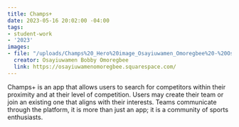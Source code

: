 ```yaml
---
title: Champs+
date: 2023-05-16 20:02:00 -04:00
tags:
- student-work
- '2023'
images:
- file: "/uploads/Champs%20_Hero%20image_Osayiuwamen_Omoregbee%20-%20Osayiuwamen%20Omoregbee.jpg"
  creator: Osayiuwamen Bobby Omoregbee
  link: https://osayiuwamenomoregbee.squarespace.com/
---
```


Champs+ is an app that allows users to search for competitors within their proximity and at their level of competition. Users may create their team or join an existing one that aligns with their interests. Teams communicate through the platform, it is more than just an app; it is a community of sports enthusiasts.